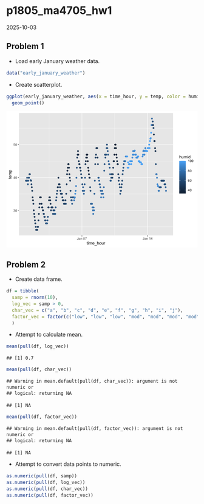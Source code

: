 p1805_ma4705_hw1
================
2025-10-03

## Problem 1

- Load early January weather data.

``` r
data("early_january_weather")
```

- Create scatterplot.

``` r
ggplot(early_january_weather, aes(x = time_hour, y = temp, color = humid)) + 
  geom_point()
```

![](p1805_ma4705_hw1_files/figure-gfm/scatterplot-1.png)<!-- -->

## Problem 2

- Create data frame.

``` r
df = tibble(
  samp = rnorm(10),
  log_vec = samp > 0,
  char_vec = c("a", "b", "c", "d", "e", "f", "g", "h", "i", "j"),
  factor_vec = factor(c("low", "low", "low", "mod", "mod", "mod", "mod", "high", "high", "high"))
  )
```

- Attempt to calculate mean.

``` r
mean(pull(df, log_vec))
```

    ## [1] 0.7

``` r
mean(pull(df, char_vec))
```

    ## Warning in mean.default(pull(df, char_vec)): argument is not numeric or
    ## logical: returning NA

    ## [1] NA

``` r
mean(pull(df, factor_vec))
```

    ## Warning in mean.default(pull(df, factor_vec)): argument is not numeric or
    ## logical: returning NA

    ## [1] NA

- Attempt to convert data points to numeric.

``` r
as.numeric(pull(df, samp))
as.numeric(pull(df, log_vec))
as.numeric(pull(df, char_vec))
as.numeric(pull(df, factor_vec))
```
